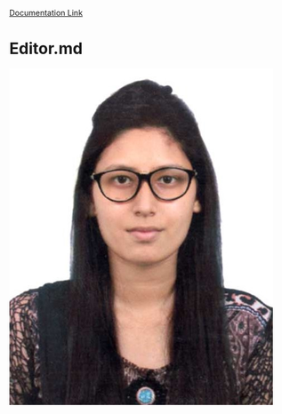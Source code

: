 <a href="https://documenter.getpostman.com/view/26933640/2s93m1a4tK" target="_blank">Documentation Link</a>
# Editor.md

![](https://github.com/fatemadisha/Postman_API/blob/main/Kaniz_Fatema.jpg)